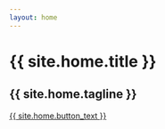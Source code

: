 ```yaml
---
layout: home
---
```


# {{ site.home.title }}

## {{ site.home.tagline }}

[{{ site.home.button_text }}](/about)
